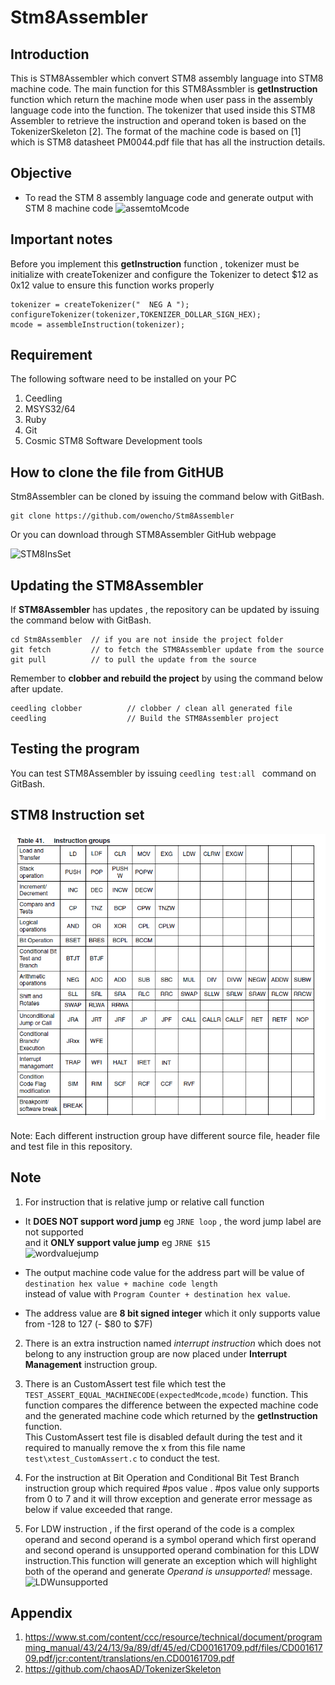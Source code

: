 # Stm8Assembler
## Introduction
This is STM8Assembler which convert STM8 assembly language into STM8 machine code.
The main function for this STM8Assmbler is **getInstruction** function which return the machine mode when user pass in the assembly language code into the function.
The tokenizer that used inside this STM8 Assembler to retrieve the instruction and operand token is based on the TokenizerSkeleton [2].
The format of the machine code is based on [1] which is STM8 datasheet PM0044.pdf file that has all the instruction details. 

## Objective
- To read the STM 8 assembly language code and generate output with STM 8 machine code 
![assemtoMcode](https://user-images.githubusercontent.com/51066670/63931584-295f8680-ca88-11e9-9a48-3b0fdc9e163b.PNG)

## Important notes
Before you implement this **getInstruction** function , tokenizer must be initialize with createTokenizer and configure the Tokenizer 
to detect $12 as 0x12 value to ensure this function works properly
```
tokenizer = createTokenizer("  NEG A ");
configureTokenizer(tokenizer,TOKENIZER_DOLLAR_SIGN_HEX);
mcode = assembleInstruction(tokenizer);
```

## Requirement
The following software need to be installed on your PC
1. Ceedling 
2. MSYS32/64
3. Ruby
4. Git
5. Cosmic STM8 Software Development tools 


## How to clone the file from GitHUB
Stm8Assembler can be cloned by issuing the command below with GitBash.
```
git clone https://github.com/owencho/Stm8Assembler
```
Or you can download through STM8Assembler GitHub webpage 

![STM8InsSet](https://user-images.githubusercontent.com/51066670/63931590-2a90b380-ca88-11e9-9759-9aa32695b000.PNG)


## Updating the STM8Assembler
If **STM8Assembler** has updates , the repository can be updated by issuing the command below with GitBash.
```
cd Stm8Assembler  // if you are not inside the project folder
git fetch         // to fetch the STM8Assembler update from the source 
git pull          // to pull the update from the source
```
Remember to **clobber and rebuild the project** by using the command below after update.
```
ceedling clobber          // clobber / clean all generated file
ceedling                  // Build the STM8Assembler project
```
## Testing the program
You can test STM8Assembler by issuing  `ceedling test:all ` command on GitBash.


## STM8 Instruction set
![instructionsettable](https://github.com/owencho/Stm8Assembler/blob/master/Resources/images/STM8InsSet.PNG) 

Note: Each different instruction group have different source file, header file and test file in this repository.


## Note
1. For instruction that is relative jump or relative call function
  - It **DOES NOT support word jump** eg `JRNE loop` , the word jump label are not supported \
    and it **ONLY support value jump** eg `JRNE $15` \
![wordvaluejump](https://user-images.githubusercontent.com/51066670/63931591-2a90b380-ca88-11e9-8488-6179c65ec7df.PNG)    
  - The output machine code value for the address part will be value of `destination hex value + machine code length` \
    instead of value with `Program Counter + destination hex value`.
    
  - The address value are **8 bit signed integer** which it only supports value from -128 to 127 (- $80 to $7F)

2. There is an extra instruction named *interrupt instruction* which does not belong to any instruction group are now placed under 
**Interrupt Management** instruction group.

3. There is an CustomAssert test file which test the `TEST_ASSERT_EQUAL_MACHINECODE(expectedMcode,mcode)` function.
This function compares the difference between the expected machine code and the generated machine code which returned by the **getInstruction** function. \
This CustomAssert test file is disabled default during the test and it required to manually remove the x from this file name `test\xtest_CustomAssert.c` to conduct the test.

4. For the instruction at Bit Operation and Conditional Bit Test Branch instruction group  which required #pos value .
   #pos value only supports from 0 to 7 and it will throw exception and generate error message as below if value exceeded that range.
   
5. For LDW instruction , if the first operand of the code is a complex operand and second operand is a symbol operand which first operand and second operand is unsupported operand combination for this LDW instruction.This function will generate an exception which will highlight both of the operand and generate *Operand is unsupported!* message. \
![LDWunsupported](https://user-images.githubusercontent.com/51066670/63931587-29f81d00-ca88-11e9-8ef3-d35038864acf.PNG)
   
    






















## Appendix
1. https://www.st.com/content/ccc/resource/technical/document/programming_manual/43/24/13/9a/89/df/45/ed/CD00161709.pdf/files/CD00161709.pdf/jcr:content/translations/en.CD00161709.pdf
2. https://github.com/chaosAD/TokenizerSkeleton
